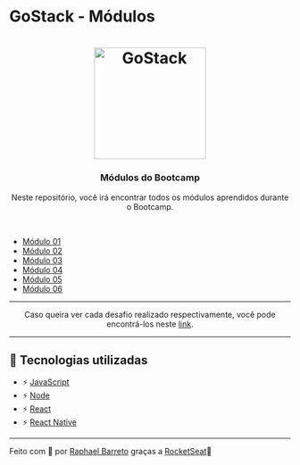 # GoStack - Módulos

<h1 align="center">
  <img alt="GoStack" src="https://rocketseat-cdn.s3-sa-east-1.amazonaws.com/bootcamp-header.png" width="200px">
</h1>

<h3 align="center">Módulos do Bootcamp</h3>

<p align="center">Neste repositório, você irá encontrar todos os módulos aprendidos durante o Bootcamp.</p>

<br/>

* [Módulo 01](https://github.com/raphabarreto/gostack-modulos/tree/master/modulo-01)
* [Módulo 02](https://github.com/raphabarreto/gostack-modulos/tree/master/modulo-02)
* [Módulo 03](https://github.com/raphabarreto/gostack-modulos/tree/master/modulo-03)
* [Módulo 04](https://github.com/raphabarreto/gostack-modulos/tree/master/modulo-04)
* [Módulo 05](https://github.com/raphabarreto/gostack-modulos/tree/master/modulo-05)
* [Módulo 06](https://github.com/raphabarreto/gostack-modulos/tree/master/modulo-06)

<hr/>

<p align="center">Caso queira ver cada desafio realizado respectivamente, você pode encontrá-los neste <a href="https://github.com/raphabarreto/gostack-desafios">link</a>.</p>

<hr/>

## 🚀 Tecnologias utilizadas

- ⚡ [JavaScript](https://skylab.rocketseat.com.br/journey/starter)
- ⚡ [Node](https://nodejs.org/pt-br/)
- ⚡ [React](https://pt-br.reactjs.org/)
- ⚡ [React Native](https://pt-br.reactjs.org/)

---

Feito com 💖 por [Raphael Barreto](https://raphabarreto.com.br/)
graças a [RocketSeat](https://rocketseat.com.br/)🚀

